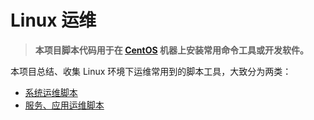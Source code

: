 # Linux 运维

> **本项目脚本代码用于在 [CentOS](https://www.centos.org/) 机器上安装常用命令工具或开发软件。**

本项目总结、收集 Linux 环境下运维常用到的脚本工具，大致分为两类：

- [系统运维脚本](sys)
- [服务、应用运维脚本](service)
